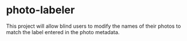 # photo-labeler
This project will allow blind users to modify the names of their photos to match the label entered in the photo metadata.
